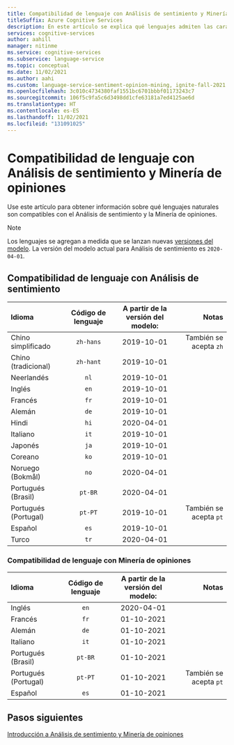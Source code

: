 ```yaml
---
title: Compatibilidad de lenguaje con Análisis de sentimiento y Minería de opiniones
titleSuffix: Azure Cognitive Services
description: En este artículo se explica qué lenguajes admiten las características de Análisis de sentimiento y Minería de opiniones de Azure Cognitive Service para lenguaje.
services: cognitive-services
author: aahill
manager: nitinme
ms.service: cognitive-services
ms.subservice: language-service
ms.topic: conceptual
ms.date: 11/02/2021
ms.author: aahi
ms.custom: language-service-sentiment-opinion-mining, ignite-fall-2021
ms.openlocfilehash: 3c010c4734380faf1551bc6701bbbf01173243c7
ms.sourcegitcommit: 106f5c9fa5c6d3498dd1cfe63181a7ed4125ae6d
ms.translationtype: HT
ms.contentlocale: es-ES
ms.lasthandoff: 11/02/2021
ms.locfileid: "131091025"
---
```

# <a name="sentiment-analysis-and-opinion-mining-language-support"></a>Compatibilidad de lenguaje con Análisis de sentimiento y Minería de opiniones 

Use este artículo para obtener información sobre qué lenguajes naturales son compatibles con el Análisis de sentimiento y la Minería de opiniones.

> [!NOTE]
> Los lenguajes se agregan a medida que se lanzan nuevas [versiones del modelo](how-to/call-api.md#specify-the-sentiment-analysis-model). La versión del modelo actual para Análisis de sentimiento es `2020-04-01`.

## <a name="sentiment-analysis-language-support"></a>Compatibilidad de lenguaje con Análisis de sentimiento

| Idioma              | Código de lenguaje | A partir de la versión del modelo: |              Notas |
|:----------------------|:-------------:|:--------------------------:|-------------------:|
| Chino simplificado    |   `zh-hans`         |         2019-10-01         | También se acepta `zh` |
| Chino (tradicional)   |   `zh-hant`         |         2019-10-01         |                    |
| Neerlandés                 |     `nl`            |         2019-10-01        |                    |
| Inglés               |     `en`            |         2019-10-01         |                    |
| Francés                |     `fr`            |         2019-10-01         |                    |
| Alemán                |     `de`            |         2019-10-01         |                    |
| Hindi                 |    `hi`             |         2020-04-01         |                    |
| Italiano               |     `it`            |         2019-10-01         |                    |
| Japonés              |     `ja`            |         2019-10-01         |                    |
| Coreano                |     `ko`            |         2019-10-01         |                    |
| Noruego (Bokmål)   |     `no`            |         2020-04-01         |                    |
| Portugués (Brasil)   |    `pt-BR`          |         2020-04-01         |                    |
| Portugués (Portugal) |    `pt-PT`          |         2019-10-01         | También se acepta `pt` |
| Español               |     `es`            |         2019-10-01         |                    |
| Turco               |     `tr`             |         2020-04-01        |                    |

### <a name="opinion-mining-language-support"></a>Compatibilidad de lenguaje con Minería de opiniones

| Idioma              | Código de lenguaje | A partir de la versión del modelo: |              Notas |
|:----------------------|:-------------:|:------------------------------------:|-------------------:|
| Inglés               |     `en`      |  2020-04-01              |                    |
| Francés                |     `fr`      |         01-10-2021         |                    |
| Alemán                |     `de`      |         01-10-2021         |                    |
| Italiano               |     `it`      |         01-10-2021         |                    |
| Portugués (Brasil)   |    `pt-BR`    |         01-10-2021         |                    |
| Portugués (Portugal) |    `pt-PT`    |         01-10-2021         | También se acepta `pt` |
| Español               |     `es`      |         01-10-2021         |                    |

## <a name="next-steps"></a>Pasos siguientes

[Introducción a Análisis de sentimiento y Minería de opiniones](overview.md)
